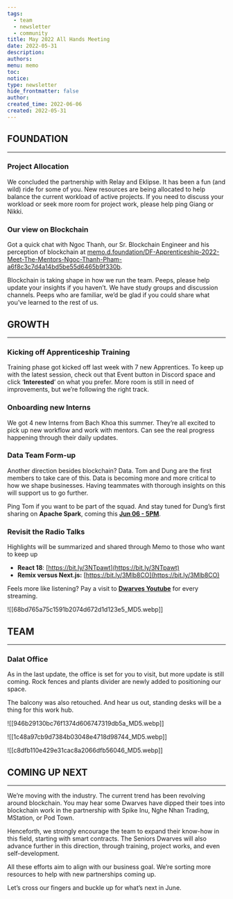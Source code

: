 ```yaml
---
tags:
  - team
  - newsletter
  - community
title: May 2022 All Hands Meeting
date: 2022-05-31
description: 
authors: 
menu: memo
toc: 
notice: 
type: newsletter
hide_frontmatter: false
author: 
created_time: 2022-06-06
created: 2022-05-31
---
```


## FOUNDATION

---

### Project Allocation

We concluded the partnership with Relay and Eklipse. It has been a fun (and wild) ride for some of you. New resources are being allocated to help balance the current workload of active projects. If you need to discuss your workload or seek more room for project work, please help ping Giang or Nikki.

### **Our view on Blockchain**

Got a quick chat with Ngoc Thanh, our Sr. Blockchain Engineer and his perception of blockchain at [memo.d.foundation/DF-Apprenticeship-2022-Meet-The-Mentors-Ngoc-Thanh-Pham-a6f8c3c7d4a14bd5be55d6465b9f330b](https://memo.d.foundation/DF-Apprenticeship-2022-Meet-The-Mentors-Ngoc-Thanh-Pham-a6f8c3c7d4a14bd5be55d6465b9f330b).

Blockchain is taking shape in how we run the team. Peeps, please help update your insights if you haven’t. We have study groups and discussion channels. Peeps who are familiar, we’d be glad if you could share what you’ve learned to the rest of us.


## GROWTH

---

### **Kicking off Apprenticeship Training**

Training phase got kicked off last week with 7 new Apprentices. To keep up with the latest session, check out that Event button in Discord space and click ‘**Interested**’ on what you prefer. More room is still in need of improvements, but we’re following the right track.

### **Onboarding new Interns**

We got 4 new Interns from Bach Khoa this summer. They’re all excited to pick up new workflow and work with mentors. Can see the real progress happening through their daily updates. 

### **Data Team Form-up**

Another direction besides blockchain? Data. Tom and Dung are the first members to take care of this. Data is becoming more and more critical to how we shape businesses. Having teammates with thorough insights on this will support us to go further.

Ping Tom if you want to be part of the squad. And stay tuned for Dung’s first sharing on **Apache Spark**, coming this **[Jun 06 - 5PM](https://discord.com/events/462663954813157376/983032897567084634)**.

### **Revisit the Radio Talks**

Highlights will be summarized and shared through Memo to those who want to keep up

* **React 18**: [https://bit.ly/3NTpawt](https://bit.ly/3NTpawt)
* **Remix versus Next.js:** [https://bit.ly/3Mlb8CO](https://bit.ly/3Mlb8CO)

Feels more like listening? Pay a visit to **[Dwarves Youtube](http://www.youtube.com/channel/UC_SyzGLf6wiqctQFsRI_frw)** for every streaming.


![[68bd765a75c1591b2074d672d1d123e5_MD5.webp]]


## TEAM

---

### **Dalat Office**
<!-- column_list 306d318e-c71f-4304-8eb2-44564b25e219 -->

<!-- column 83be563e-c23b-41e6-9dbc-077eb4ffa0bc -->

As in the last update, the office is set for you to visit, but more update is still coming. Rock fences and plants divider are newly added to positioning our space. 

The balcony was also retouched. And hear us out, standing desks will be a thing for this work hub.

<!-- column a0c9816d-aef7-4aad-877d-d537b3bd69f6 -->

![[946b29130bc76f1374d606747319db5a_MD5.webp]]


<!-- column_list e32178f8-b9d7-47e8-bd6d-9b7d0c90bfe7 -->

<!-- column 1c132290-07eb-48bf-9c07-2641023404af -->

![[1c48a97cb9d7384b03048e4718d98744_MD5.webp]]

<!-- column c67646d1-b9cd-4212-8810-787f2eba9679 -->

![[c8dfb110e429e31cac8a2066dfb56046_MD5.webp]]


## COMING UP NEXT

---

We’re moving with the industry. The current trend has been revolving around blockchain. You may hear some Dwarves have dipped their toes into blockchain work in the partnership with Spike Inu, Nghe Nhan Trading, MStation, or Pod Town. 

Henceforth, we strongly encourage the team to expand their know-how in this field, starting with smart contracts. The Seniors Dwarves will also advance further in this direction, through training, project works, and even self-development. 

All these efforts aim to align with our business goal. We’re sorting more resources to help with new partnerships coming up.

Let’s cross our fingers and buckle up for what’s next in June. 
